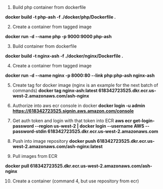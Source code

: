 1. Build php container from dockerfile

**docker build -t php-ash -f ./docker/php/Dockerfile .**

2. Create a container from tagged image

**docker run -d --name php -p 9000:9000 php-ash**

3. Build container from dockerfile

**docker build -t nginx-ash -f ./docker/nginx/Dockerfile .**

4. Create a container from tagged image

**docker run -d --name nginx -p 8000:80 --link php:php-ash nginx-ash**

5. Create tag for docker image (nginx is an example for the next batch of commands)
**docker tag nginx-ash:latest 618342723525.dkr.ecr.us-west-2.amazonaws.com/ash-nginx**
   
6. Authorize into aws ecr console in docker
**docker login -u admin https://618342723525.signin.aws.amazon.com/console**

7. Get auth token and login with that token into ECR
**aws ecr get-login-password --region us-west-2 | docker login --username AWS --password-stdin 618342723525.dkr.ecr.us-west-2.amazonaws.com**
   
8. Push into image repository
**docker push 618342723525.dkr.ecr.us-west-2.amazonaws.com/ash-nginx:latest**
   
9. Pull images from ECR

**docker pull 618342723525.dkr.ecr.us-west-2.amazonaws.com/ash-nginx**

10. Create a container (command 4, but use repository from ecr)